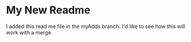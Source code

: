 My New Readme
==================

I added this read me file in the myAdds branch.  I'd like to see how this will work with a merge
